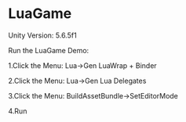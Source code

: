 # LuaGame

Unity Version: 5.6.5f1

Run the LuaGame Demo:

1.Click the Menu: Lua->Gen LuaWrap + Binder

2.Click the Menu: Lua->Gen Lua Delegates

3.Click the Menu: BuildAssetBundle->SetEditorMode


4.Run
